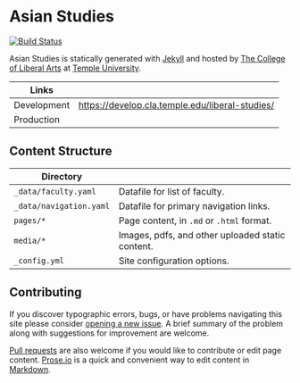 # Asian Studies

[![Build Status][travis-img]][travis]

Asian Studies is statically generated with [Jekyll](https://jekyllrb.com) and hosted by [The College of Liberal Arts](https://liberalarts.temple.edu) at [Temple University](https://temple.edu).

| Links |  |
| --- | --- |
| Development | https://develop.cla.temple.edu/liberal-studies/ |
| Production |  |

## Content Structure

| Directory |  |
| --- | --- |
| ````_data/faculty.yaml```` | Datafile for list of faculty. |
| ````_data/navigation.yaml```` | Datafile for primary   navigation links. |
| ````pages/*```` | Page content, in ````.md```` or ````.html```` format. |
| ````media/*```` | Images, pdfs, and other uploaded static content. |
| ````_config.yml```` | Site configuration options. |

## Contributing

If you discover typographic errors, bugs, or have problems navigating this site please consider [opening a new issue][issue]. A brief summary of the problem along with suggestions for improvement are welcome.

[Pull requests][pr] are also welcome if you would like to contribute or edit page content. [Prose.io][prose] is a quick and convenient way to edit content in [Markdown][md].


[travis]: https://travis-ci.org/TULiberalArts/Asian-Studies
[travis-img]: https://travis-ci.org/TULiberalArts/Asian-Studies.svg?branch=master
[jekyll]: https://https://jekyllrb.com
[issue]: https://github.com/TULiberalArts/Asian-Studies/issues
[pr]: https://help.github.com/articles/about-pull-requests/
[prose]: https://prose.io/#TULiberalArts/Asian-Studies
[md]: http://whatismarkdown.com/
